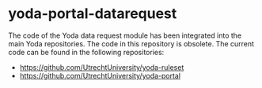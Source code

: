 # yoda-portal-datarequest

The code of the Yoda data request module has been integrated into the main Yoda repositories. The code in this repository is obsolete. The current code can be found in the following repositories:

- https://github.com/UtrechtUniversity/yoda-ruleset
- https://github.com/UtrechtUniversity/yoda-portal
